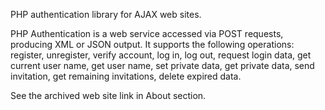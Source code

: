 PHP authentication library for AJAX web sites. 

PHP Authentication is a web service accessed via POST requests, producing XML or JSON output. It supports the following operations: register, unregister, verify account, log in, log out, request login data, get current user name, get user name, set private data, get private data, send invitation, get remaining invitations, delete expired data.

See the archived web site link in About section.
